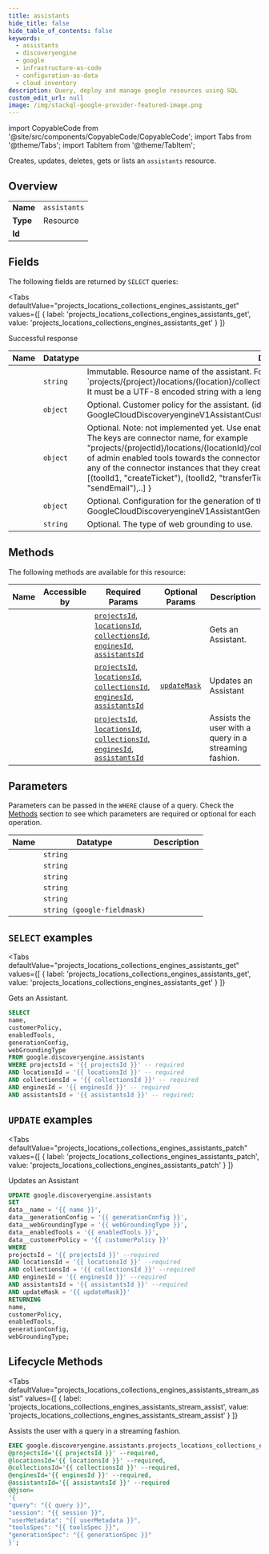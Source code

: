 ```yaml
--- 
title: assistants
hide_title: false
hide_table_of_contents: false
keywords:
  - assistants
  - discoveryengine
  - google
  - infrastructure-as-code
  - configuration-as-data
  - cloud inventory
description: Query, deploy and manage google resources using SQL
custom_edit_url: null
image: /img/stackql-google-provider-featured-image.png
---
```


import CopyableCode from '@site/src/components/CopyableCode/CopyableCode';
import Tabs from '@theme/Tabs';
import TabItem from '@theme/TabItem';

Creates, updates, deletes, gets or lists an <code>assistants</code> resource.

## Overview
<table><tbody>
<tr><td><b>Name</b></td><td><code>assistants</code></td></tr>
<tr><td><b>Type</b></td><td>Resource</td></tr>
<tr><td><b>Id</b></td><td><CopyableCode code="google.discoveryengine.assistants" /></td></tr>
</tbody></table>

## Fields

The following fields are returned by `SELECT` queries:

<Tabs
    defaultValue="projects_locations_collections_engines_assistants_get"
    values={[
        { label: 'projects_locations_collections_engines_assistants_get', value: 'projects_locations_collections_engines_assistants_get' }
    ]}
>
<TabItem value="projects_locations_collections_engines_assistants_get">

Successful response

<table>
<thead>
    <tr>
    <th>Name</th>
    <th>Datatype</th>
    <th>Description</th>
    </tr>
</thead>
<tbody>
<tr>
    <td><CopyableCode code="name" /></td>
    <td><code>string</code></td>
    <td>Immutable. Resource name of the assistant. Format: `projects/&#123;project&#125;/locations/&#123;location&#125;/collections/&#123;collection&#125;/engines/&#123;engine&#125;/assistants/&#123;assistant&#125;` It must be a UTF-8 encoded string with a length limit of 1024 characters.</td>
</tr>
<tr>
    <td><CopyableCode code="customerPolicy" /></td>
    <td><code>object</code></td>
    <td>Optional. Customer policy for the assistant. (id: GoogleCloudDiscoveryengineV1AssistantCustomerPolicy)</td>
</tr>
<tr>
    <td><CopyableCode code="enabledTools" /></td>
    <td><code>object</code></td>
    <td>Optional. Note: not implemented yet. Use enabled_actions instead. The enabled tools on this assistant. The keys are connector name, for example "projects/&#123;projectId&#125;/locations/&#123;locationId&#125;/collections/&#123;collectionId&#125;/dataconnector The values consist of admin enabled tools towards the connector instance. Admin can selectively enable multiple tools on any of the connector instances that they created in the project. For example &#123;"jira1ConnectorName": [(toolId1, "createTicket"), (toolId2, "transferTicket")], "gmail1ConnectorName": [(toolId3, "sendEmail"),..] &#125;</td>
</tr>
<tr>
    <td><CopyableCode code="generationConfig" /></td>
    <td><code>object</code></td>
    <td>Optional. Configuration for the generation of the assistant response. (id: GoogleCloudDiscoveryengineV1AssistantGenerationConfig)</td>
</tr>
<tr>
    <td><CopyableCode code="webGroundingType" /></td>
    <td><code>string</code></td>
    <td>Optional. The type of web grounding to use.</td>
</tr>
</tbody>
</table>
</TabItem>
</Tabs>

## Methods

The following methods are available for this resource:

<table>
<thead>
    <tr>
    <th>Name</th>
    <th>Accessible by</th>
    <th>Required Params</th>
    <th>Optional Params</th>
    <th>Description</th>
    </tr>
</thead>
<tbody>
<tr>
    <td><a href="#projects_locations_collections_engines_assistants_get"><CopyableCode code="projects_locations_collections_engines_assistants_get" /></a></td>
    <td><CopyableCode code="select" /></td>
    <td><a href="#parameter-projectsId"><code>projectsId</code></a>, <a href="#parameter-locationsId"><code>locationsId</code></a>, <a href="#parameter-collectionsId"><code>collectionsId</code></a>, <a href="#parameter-enginesId"><code>enginesId</code></a>, <a href="#parameter-assistantsId"><code>assistantsId</code></a></td>
    <td></td>
    <td>Gets an Assistant.</td>
</tr>
<tr>
    <td><a href="#projects_locations_collections_engines_assistants_patch"><CopyableCode code="projects_locations_collections_engines_assistants_patch" /></a></td>
    <td><CopyableCode code="update" /></td>
    <td><a href="#parameter-projectsId"><code>projectsId</code></a>, <a href="#parameter-locationsId"><code>locationsId</code></a>, <a href="#parameter-collectionsId"><code>collectionsId</code></a>, <a href="#parameter-enginesId"><code>enginesId</code></a>, <a href="#parameter-assistantsId"><code>assistantsId</code></a></td>
    <td><a href="#parameter-updateMask"><code>updateMask</code></a></td>
    <td>Updates an Assistant</td>
</tr>
<tr>
    <td><a href="#projects_locations_collections_engines_assistants_stream_assist"><CopyableCode code="projects_locations_collections_engines_assistants_stream_assist" /></a></td>
    <td><CopyableCode code="exec" /></td>
    <td><a href="#parameter-projectsId"><code>projectsId</code></a>, <a href="#parameter-locationsId"><code>locationsId</code></a>, <a href="#parameter-collectionsId"><code>collectionsId</code></a>, <a href="#parameter-enginesId"><code>enginesId</code></a>, <a href="#parameter-assistantsId"><code>assistantsId</code></a></td>
    <td></td>
    <td>Assists the user with a query in a streaming fashion.</td>
</tr>
</tbody>
</table>

## Parameters

Parameters can be passed in the `WHERE` clause of a query. Check the [Methods](#methods) section to see which parameters are required or optional for each operation.

<table>
<thead>
    <tr>
    <th>Name</th>
    <th>Datatype</th>
    <th>Description</th>
    </tr>
</thead>
<tbody>
<tr id="parameter-assistantsId">
    <td><CopyableCode code="assistantsId" /></td>
    <td><code>string</code></td>
    <td></td>
</tr>
<tr id="parameter-collectionsId">
    <td><CopyableCode code="collectionsId" /></td>
    <td><code>string</code></td>
    <td></td>
</tr>
<tr id="parameter-enginesId">
    <td><CopyableCode code="enginesId" /></td>
    <td><code>string</code></td>
    <td></td>
</tr>
<tr id="parameter-locationsId">
    <td><CopyableCode code="locationsId" /></td>
    <td><code>string</code></td>
    <td></td>
</tr>
<tr id="parameter-projectsId">
    <td><CopyableCode code="projectsId" /></td>
    <td><code>string</code></td>
    <td></td>
</tr>
<tr id="parameter-updateMask">
    <td><CopyableCode code="updateMask" /></td>
    <td><code>string (google-fieldmask)</code></td>
    <td></td>
</tr>
</tbody>
</table>

## `SELECT` examples

<Tabs
    defaultValue="projects_locations_collections_engines_assistants_get"
    values={[
        { label: 'projects_locations_collections_engines_assistants_get', value: 'projects_locations_collections_engines_assistants_get' }
    ]}
>
<TabItem value="projects_locations_collections_engines_assistants_get">

Gets an Assistant.

```sql
SELECT
name,
customerPolicy,
enabledTools,
generationConfig,
webGroundingType
FROM google.discoveryengine.assistants
WHERE projectsId = '{{ projectsId }}' -- required
AND locationsId = '{{ locationsId }}' -- required
AND collectionsId = '{{ collectionsId }}' -- required
AND enginesId = '{{ enginesId }}' -- required
AND assistantsId = '{{ assistantsId }}' -- required;
```
</TabItem>
</Tabs>


## `UPDATE` examples

<Tabs
    defaultValue="projects_locations_collections_engines_assistants_patch"
    values={[
        { label: 'projects_locations_collections_engines_assistants_patch', value: 'projects_locations_collections_engines_assistants_patch' }
    ]}
>
<TabItem value="projects_locations_collections_engines_assistants_patch">

Updates an Assistant

```sql
UPDATE google.discoveryengine.assistants
SET 
data__name = '{{ name }}',
data__generationConfig = '{{ generationConfig }}',
data__webGroundingType = '{{ webGroundingType }}',
data__enabledTools = '{{ enabledTools }}',
data__customerPolicy = '{{ customerPolicy }}'
WHERE 
projectsId = '{{ projectsId }}' --required
AND locationsId = '{{ locationsId }}' --required
AND collectionsId = '{{ collectionsId }}' --required
AND enginesId = '{{ enginesId }}' --required
AND assistantsId = '{{ assistantsId }}' --required
AND updateMask = '{{ updateMask}}'
RETURNING
name,
customerPolicy,
enabledTools,
generationConfig,
webGroundingType;
```
</TabItem>
</Tabs>


## Lifecycle Methods

<Tabs
    defaultValue="projects_locations_collections_engines_assistants_stream_assist"
    values={[
        { label: 'projects_locations_collections_engines_assistants_stream_assist', value: 'projects_locations_collections_engines_assistants_stream_assist' }
    ]}
>
<TabItem value="projects_locations_collections_engines_assistants_stream_assist">

Assists the user with a query in a streaming fashion.

```sql
EXEC google.discoveryengine.assistants.projects_locations_collections_engines_assistants_stream_assist 
@projectsId='{{ projectsId }}' --required, 
@locationsId='{{ locationsId }}' --required, 
@collectionsId='{{ collectionsId }}' --required, 
@enginesId='{{ enginesId }}' --required, 
@assistantsId='{{ assistantsId }}' --required 
@@json=
'{
"query": "{{ query }}", 
"session": "{{ session }}", 
"userMetadata": "{{ userMetadata }}", 
"toolsSpec": "{{ toolsSpec }}", 
"generationSpec": "{{ generationSpec }}"
}';
```
</TabItem>
</Tabs>
